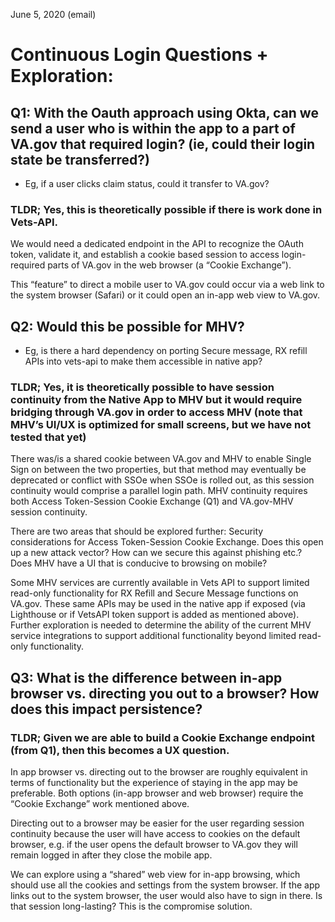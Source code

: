 June 5, 2020 (email)

# Continuous Login Questions + Exploration:

## Q1: With the Oauth approach using Okta, can we send a user who is within the app to a part of VA.gov that required login? (ie, could their login state be transferred?)
- Eg, if a user clicks claim status, could it transfer to VA.gov?

### TLDR; Yes, this is theoretically possible if there is work done in Vets-API. 

We would need a dedicated endpoint in the API to recognize the OAuth token, validate it, and establish a cookie based session to access login-required parts of VA.gov in the web browser (a “Cookie Exchange”).

This “feature” to direct a mobile user to VA.gov could occur via a web link to the system browser (Safari) or it could open an in-app web view to VA.gov.



## Q2: Would this be possible for MHV?
- Eg, is there a hard dependency on porting Secure message, RX refill APIs into vets-api to make them accessible in native app?

### TLDR; Yes, it is theoretically possible to have session continuity from the Native App to MHV but it would require bridging through VA.gov in order to access MHV (note that MHV’s UI/UX is optimized for small screens, but we have not tested that yet)

There was/is a shared cookie between VA.gov and MHV to enable Single Sign on between the two properties, but that method may eventually be deprecated or conflict with SSOe when SSOe is rolled out, as this session continuity would comprise a parallel login path. MHV continuity requires both Access Token-Session Cookie Exchange (Q1) and VA.gov-MHV session continuity.

There are two areas that should be explored further: 
Security considerations for Access Token-Session Cookie Exchange. Does this open up a new attack vector? How can we secure this against phishing etc.? 
Does MHV have a UI that is conducive to browsing on mobile? 

Some MHV services are currently available in Vets API to support limited read-only functionality for RX Refill and Secure Message functions on VA.gov. These same APIs may be used in the native app if exposed (via Lighthouse or if VetsAPI token support is added as mentioned above). Further exploration is needed to determine the ability of the current MHV service integrations to support additional functionality beyond limited read-only functionality.



## Q3: What is the difference between in-app browser vs. directing you out to a browser? How does this impact persistence?

### TLDR; Given we are able to build a Cookie Exchange endpoint (from Q1), then this becomes a UX question.

In app browser vs. directing out to the browser are roughly equivalent in terms of functionality but the experience of staying in the app may be preferable. Both options (in-app browser and web browser) require the “Cookie Exchange” work mentioned above.

Directing out to a browser may be easier for the user regarding session continuity because the user will have access to cookies on the default browser, e.g. if the user opens the default browser to VA.gov they will remain logged in after they close the mobile app.  

We can explore using a “shared” web view for in-app browsing, which should use all the cookies and settings from the system browser. If the app links out to the system browser, the user would also have to sign in there. Is that session long-lasting? This is the compromise solution.
